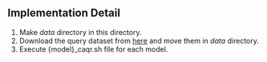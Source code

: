 ## Implementation Detail

1. Make _data_ directory in this directory.
2. Download the query dataset from [here](https://drive.google.com/drive/folders/1wxMPUrAeSjLiZdDbwAsIQnShJYv6bLdU) and move them in _data_ directory.
3. Execute {model}_caqr.sh file for each model. 
